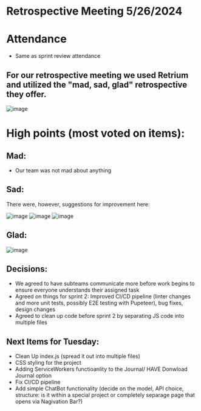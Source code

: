 # Retrospective Meeting 5/26/2024

# Attendance

- Same as sprint review attendance

## For our retrospective meeting we used Retrium and utilized the "mad, sad, glad" retrospective they offer.

![image](https://github.com/cse110-sp24-group32/cse110-sp24-group32/assets/32114256/a2e56319-b35b-4358-92e3-cd38db95e200)


# High points (most voted on items):

## Mad: 

- Our team was not mad about anything
## Sad:

There were, however, suggestions for improvement here:

![image](https://github.com/cse110-sp24-group32/cse110-sp24-group32/assets/32114256/9b5108d8-7aa4-4a93-bcbb-e0d2caf479c0)
![image](https://github.com/cse110-sp24-group32/cse110-sp24-group32/assets/32114256/ce867ee9-64e9-4c42-9592-56775fd79fd8)
![image](https://github.com/cse110-sp24-group32/cse110-sp24-group32/assets/32114256/cbbf1b3d-866a-4b3a-b584-2a8a7e2068f8)


## Glad:

![image](https://github.com/cse110-sp24-group32/cse110-sp24-group32/assets/32114256/5ca8ffc9-5774-4a0c-b2aa-272180a27f61)

## Decisions:

- We agreed to have subteams communicate more before work begins to ensure everyone understands their assigned task
- Agreed on things for sprint 2: Improved CI/CD pipeline (linter changes and more unit tests, possibly E2E testing with Pupeteer), bug fixes, design changes
- Agreed to clean up code before sprint 2 by separating JS code into multiple files

## Next Items for Tuesday: 
  - Clean Up index.js (spread it out into multiple files) 
  - CSS styling for the project 
  - Adding ServiceWorkers functioanlity to the Journal/ HAVE Donwload Journal option 
  - Fix CI/CD pipeline
  - Add simple ChatBot functionality (decide on the model, API choice, structure: is it within a special project or completely separage page that opens via Nagivation Bar?)
  
  
  

